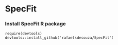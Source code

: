 # SpecFit
 
### Install  SpecFit R package
```{r,results='hide',message=FALSE, cache=FALSE}
require(devtools)
devtools::install_github("rafaelsdesouza/SpecFit")
```
